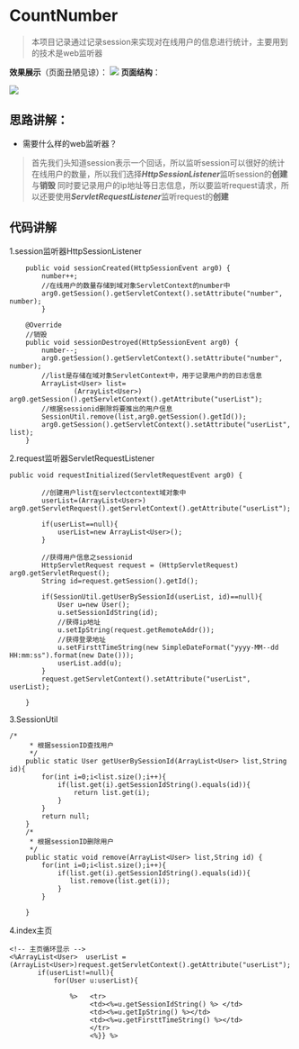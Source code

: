 # CountNumber
> 本项目记录通过记录session来实现对在线用户的信息进行统计，主要用到的技术是web监听器


**效果展示**（页面丑陋见谅）：
![](http://i1.piimg.com/567571/2ae7b326d1730f38.png)
**页面结构**：

![](http://i4.buimg.com/567571/b49a8640bd369353.png)
## 思路讲解： ##

 - 需要什么样的web监听器？

    

>   首先我们头知道session表示一个回话，所以监听session可以很好的统计在线用户的数量，所以我们选择***HttpSessionListener***监听session的**创建**与**销毁**
>    同时要记录用户的ip地址等日志信息，所以要监听request请求，所以还要使用***ServletRequestListener***监听request的**创建**

## 代码讲解 ##

1.session监听器HttpSessionListener

 

```
	public void sessionCreated(HttpSessionEvent arg0) {
		number++;
		//在线用户的数量存储到域对象ServletContext的number中
		arg0.getSession().getServletContext().setAttribute("number", number);
		}

	@Override
	//销毁
	public void sessionDestroyed(HttpSessionEvent arg0) {
		number--;
		arg0.getSession().getServletContext().setAttribute("number", number);
		//list是存储在域对象ServletContext中，用于记录用户的的日志信息
		ArrayList<User> list=
				(ArrayList<User>) arg0.getSession().getServletContext().getAttribute("userList");
		//根据sessionid删除将要推出的用户信息
		SessionUtil.remove(list,arg0.getSession().getId());
		arg0.getSession().getServletContext().setAttribute("userList", list);
	}
```

2.request监听器ServletRequestListener

```
public void requestInitialized(ServletRequestEvent arg0) {
		
		//创建用户list在servlectcontext域对象中
		userList=(ArrayList<User>) arg0.getServletRequest().getServletContext().getAttribute("userList");
		
		if(userList==null){
			userList=new ArrayList<User>();
		}
		
		//获得用户信息之sessionid
		HttpServletRequest request = (HttpServletRequest) arg0.getServletRequest();
		String id=request.getSession().getId();
		
		if(SessionUtil.getUserBySessionId(userList, id)==null){
			User u=new User();
			u.setSessionIdString(id);
			//获得ip地址
			u.setIpString(request.getRemoteAddr());
			//获得登录地址
			u.setFirsttTimeString(new SimpleDateFormat("yyyy-MM--dd HH:mm:ss").format(new Date()));
			userList.add(u);
		}
		request.getServletContext().setAttribute("userList", userList);
		
	}
```

3.SessionUtil

```
/*
	 * 根据sessionID查找用户
	 */
	public static User getUserBySessionId(ArrayList<User> list,String id){
		for(int i=0;i<list.size();i++){
			if(list.get(i).getSessionIdString().equals(id)){
				return list.get(i);
			}
		}
		return null;
	}
	/*
	 * 根据sessionID删除用户
	 */
	public static void remove(ArrayList<User> list,String id) {
		for(int i=0;i<list.size();i++){
			if(list.get(i).getSessionIdString().equals(id)){
			   list.remove(list.get(i));
			}
		}
		
	}
```

4.index主页

```
<!-- 主页循环显示 -->
<%ArrayList<User>  userList =  (ArrayList<User>)request.getServletContext().getAttribute("userList"); 
	   if(userList!=null){
	       for(User u:userList){
	    	   
	    	   %>   <tr>
	    	        <td><%=u.getSessionIdString() %> </td>
					<td><%=u.getIpString() %></td>
					<td><%=u.getFirsttTimeString() %></td>
					</tr>
					<%}} %>
```
